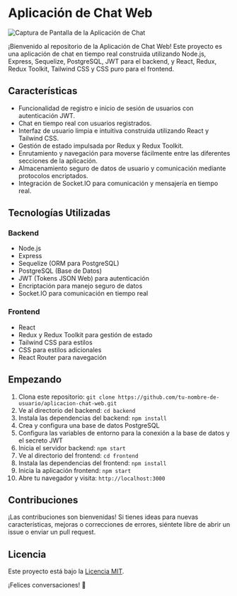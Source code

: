 # Aplicación de Chat Web

![Captura de Pantalla de la Aplicación de Chat](link_a_captura.png)

¡Bienvenido al repositorio de la Aplicación de Chat Web! Este proyecto es una aplicación de chat en tiempo real construida utilizando Node.js, Express, Sequelize, PostgreSQL, JWT para el backend, y React, Redux, Redux Toolkit, Tailwind CSS y CSS puro para el frontend.

## Características

- Funcionalidad de registro e inicio de sesión de usuarios con autenticación JWT.
- Chat en tiempo real con usuarios registrados.
- Interfaz de usuario limpia e intuitiva construida utilizando React y Tailwind CSS.
- Gestión de estado impulsada por Redux y Redux Toolkit.
- Enrutamiento y navegación para moverse fácilmente entre las diferentes secciones de la aplicación.
- Almacenamiento seguro de datos de usuario y comunicación mediante protocolos encriptados.
- Integración de Socket.IO para comunicación y mensajería en tiempo real.

## Tecnologías Utilizadas

### Backend

- Node.js
- Express
- Sequelize (ORM para PostgreSQL)
- PostgreSQL (Base de Datos)
- JWT (Tokens JSON Web) para autenticación
- Encriptación para manejo seguro de datos
- Socket.IO para comunicación en tiempo real

### Frontend

- React
- Redux y Redux Toolkit para gestión de estado
- Tailwind CSS para estilos
- CSS para estilos adicionales
- React Router para navegación

## Empezando

1. Clona este repositorio: `git clone https://github.com/tu-nombre-de-usuario/aplicacion-chat-web.git`
2. Ve al directorio del backend: `cd backend`
3. Instala las dependencias del backend: `npm install`
4. Crea y configura una base de datos PostgreSQL
5. Configura las variables de entorno para la conexión a la base de datos y el secreto JWT
6. Inicia el servidor backend: `npm start`
7. Ve al directorio del frontend: `cd frontend`
8. Instala las dependencias del frontend: `npm install`
9. Inicia la aplicación frontend: `npm start`
10. Abre tu navegador y visita: `http://localhost:3000`

## Contribuciones

¡Las contribuciones son bienvenidas! Si tienes ideas para nuevas características, mejoras o correcciones de errores, siéntete libre de abrir un issue o enviar un pull request.

## Licencia

Este proyecto está bajo la [Licencia MIT](enlace_a_licencia).

¡Felices conversaciones! 🚀
